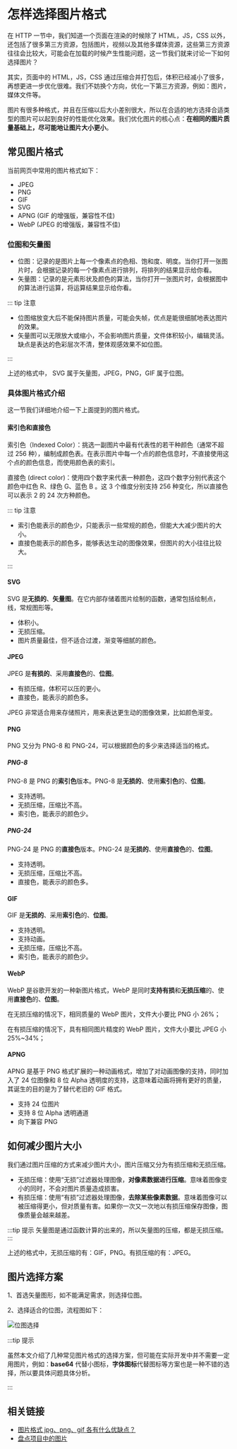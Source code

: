 # 怎样选择图片格式

在 HTTP 一节中，我们知道一个页面在渲染的时候除了 HTML，JS，CSS 以外，还包括了很多第三方资源，包括图片，视频以及其他多媒体资源，这些第三方资源往往会比较大，可能会在加载的时候产生性能问题，这一节我们就来讨论一下如何选择图片？

其实，页面中的 HTML，JS，CSS 通过压缩合并打包后，体积已经减小了很多，再想更进一步优化很难。我们不妨换个方向，优化一下第三方资源，例如：图片，媒体文件等。

图片有很多种格式，并且在压缩以后大小差别很大，所以在合适的地方选择合适类型的图片可以起到良好的性能优化效果。我们优化图片的核心点：**在相同的图片质量基础上，尽可能地让图片大小更小**。

## 常见图片格式

当前网页中常用的图片格式如下：

- JPEG
- PNG
- GIF
- SVG
- APNG (GIF 的增强版，兼容性不佳)
- WebP (JPEG 的增强版，兼容性不佳)

### 位图和矢量图

- 位图：记录的是图片上每一个像素点的色相、饱和度、明度。当你打开一张图片时，会根据记录的每一个像素点进行排列，将排列的结果显示给你看。
- 矢量图：记录的是元素形状及颜色的算法，当你打开一张图片时，会根据图中的算法进行运算，将运算结果显示给你看。

::: tip 注意

- 位图缩放变大后不能保持图片质量，可能会失帧，优点是能很细腻地表达图片的效果。
- 矢量图可以无限放大或缩小，不会影响图片质量，文件体积较小，编辑灵活。缺点是表达的色彩层次不清，整体观感效果不如位图。

:::

上述的格式中， SVG 属于矢量图，JPEG，PNG，GIF 属于位图。

### 具体图片格式介绍

这一节我们详细地介绍一下上面提到的图片格式。

#### 索引色和直接色

索引色（Indexed Color）：挑选一副图片中最有代表性的若干种颜色（通常不超过 256 种），编制成颜色表。在表示图片中每一个点的颜色信息时，不直接使用这个点的颜色信息，而使用颜色表的索引。

直接色 (direct color)：使用四个数字来代表一种颜色，这四个数字分别代表这个颜色中红色 R、绿色 G、蓝色 B 。这 3 个维度分别支持 256 种变化，所以直接色可以表示 2 的 24 次方种颜色。

::: tip 注意

- 索引色能表示的颜色少，只能表示一些常规的颜色，但能大大减少图片的大小。
- 直接色能表示的颜色多，能够表达生动的图像效果，但图片的大小往往比较大。

:::

#### SVG

SVG 是**无损的**、**矢量图**。在它内部存储着图片绘制的函数，通常包括绘制点，线，常规图形等。

- 体积小。
- 无损压缩。
- 图片质量最佳，但不适合过渡，渐变等细腻的颜色。

#### JPEG

JPEG 是**有损的**、采用**直接色**的、**位图**。

- 有损压缩，体积可以压的更小。
- 直接色，能表示的颜色多。

JPEG 非常适合用来存储照片，用来表达更生动的图像效果，比如颜色渐变。

#### PNG

PNG 又分为 PNG-8 和 PNG-24，可以根据颜色的多少来选择适当的格式。

##### PNG-8

PNG-8 是 PNG 的**索引色**版本。PNG-8 是**无损的**、使用**索引色**的、**位图**。

- 支持透明。
- 无损压缩，压缩比不高。
- 索引色，能表示的颜色少。

##### PNG-24

PNG-24 是 PNG 的**直接色**版本。PNG-24 是**无损的**、使用**直接色**的、**位图**。

- 支持透明。
- 无损压缩，压缩比不高。
- 直接色，能表示的颜色多。

#### GIF

GIF 是**无损的**、采用**索引色**的、**位图**。

- 支持透明。
- 支持动画。
- 无损压缩，压缩比不高。
- 索引色，能表示的颜色少。

#### WebP

WebP 是谷歌开发的一种新图片格式，WebP 是同时**支持有损**和**无损压缩**的、使用**直接色**的、**位图**。

在无损压缩的情况下，相同质量的 WebP 图片，文件大小要比 PNG 小 26%；

在有损压缩的情况下，具有相同图片精度的 WebP 图片，文件大小要比 JPEG 小 25%~34%；

#### APNG

APNG 是基于 PNG 格式扩展的一种动画格式，增加了对动画图像的支持，同时加入了 24 位图像和 8 位 Alpha 透明度的支持，这意味着动画将拥有更好的质量，其诞生的目的是为了替代老旧的 GIF 格式。

- 支持 24 位图片
- 支持 8 位 Alpha 透明通道
- 向下兼容 PNG

## 如何减少图片大小

我们通过图片压缩的方式来减少图片大小，图片压缩又分为有损压缩和无损压缩。

- 无损压缩：使用“无损”过滤器处理图像，**对像素数据进行压缩**。意味着图像变小的同时，不会对图片质量造成损害。
- 有损压缩：使用“有损”过滤器处理图像，**去除某些像素数据**。意味着图像可以被压缩得更小，但对质量有害。如果你一次又一次地以有损压缩保存图像，图像质量会越来越差。

:::tip 提示
矢量图是通过函数计算的出来的，所以矢量图的压缩，都是无损压缩。
:::

上述的格式中，无损压缩的有：GIF，PNG。有损压缩的有：JPEG。

## 图片选择方案

1、首选矢量图形，如不能满足需求，则选择位图。

2、选择适合的位图，流程图如下：

![位图选择](project-image.png)

:::tip 提示

虽然本文介绍了几种常见图片格式的选择方案，但可能在实际开发中并不需要一定用图片，例如：**base64** 代替小图标，**字体图标**代替图标等方案也是一种不错的选择，所以要具体问题具体分析。

:::

## 相关链接

- [图片格式 jpg、png、gif 各有什么优缺点？](https://www.zhihu.com/question/20028452/answer/142593276)
- [盘点项目中的图片](https://juejin.im/post/5bfac3bd51882566936071e1)
